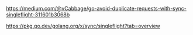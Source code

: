 https://medium.com/@vCabbage/go-avoid-duplicate-requests-with-sync-singleflight-311601b3068b

https://pkg.go.dev/golang.org/x/sync/singleflight?tab=overview
